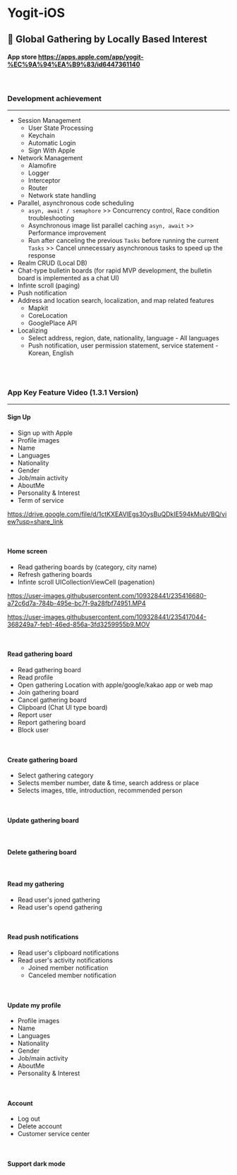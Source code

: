 # Yogit-iOS
## 📱 Global Gathering by Locally Based Interest
#### App store <https://apps.apple.com/app/yogit-%EC%9A%94%EA%B9%83/id6447361140>

<br/>

### Development achievement
---
- Session Management
    - User State Processing
    - Keychain
    - Automatic Login
    - Sign With Apple
- Network Management
    - Alamofire
    - Logger
    - Interceptor
    - Router
    - Network state handling
- Parallel, asynchronous code scheduling
    - `asyn, await / semaphore` >> Concurrency control, Race condition troubleshooting
    - Asynchronous image list parallel caching  `asyn, await` >> Performance improvement
    - Run after canceling the previous `Tasks` before running the current `Tasks` >> Cancel unnecessary asynchronous tasks to speed up the response
- Realm CRUD (Local DB)
- Chat-type bulletin boards (for rapid MVP development, the bulletin board is implemented as a chat UI)
- Infinte scroll (paging)
- Push notification
- Address and location search, localization, and map related features
    - Mapkit
    - CoreLocation
    - GooglePlace API
- Localizing
    - Select address, region, date, nationality, language - All languages
    - Push notification, user permission statement, service statement - Korean, English
   
<br/>
<br/>

### App Key Feature Video (1.3.1 Version)
---
#### Sign Up

* Sign up with Apple
* Profile images
* Name
* Languages
* Nationality
* Gender
* Job/main activity
* AboutMe
* Personality & Interest
* Term of service

https://drive.google.com/file/d/1ctKXEAVlEgs30ysBuQDkIE594kMubVBQ/view?usp=share_link


<br/>

#### Home screen

* Read gathering boards by (category, city name)
* Refresh gathering boards 
* Infinte scroll UICollectionViewCell (pagenation)

https://user-images.githubusercontent.com/109328441/235416680-a72c6d7a-784b-495e-bc7f-9a28fbf74951.MP4

https://user-images.githubusercontent.com/109328441/235417044-368249a7-feb1-46ed-856a-3fd3259955b9.MOV

<br/>

#### Read gathering board

* Read gathering board 
* Read profile
* Open gathering Location with apple/google/kakao app or web map
* Join gathering board
* Cancel gathering board
* Clipboard (Chat UI type board)
* Report user
* Report gathering board
* Block user

<br/>

#### Create gathering board

* Select gathering category
* Selects member number, date & time, search address or place
* Selects images, title, introduction, recommended person

<br/>

#### Update gathering board


<br/>

#### Delete gathering board


<br/>

#### Read my gathering

* Read user's joned gathering
* Read user's opend gathering

<br/>

#### Read push notifications

* Read user's clipboard notifications
* Read user's activity notifications
    - Joined member notification
    - Canceled member notification

<br/>

#### Update my profile

* Profile images
* Name
* Languages
* Nationality
* Gender
* Job/main activity
* AboutMe
* Personality & Interest

<br/>

#### Account

* Log out
* Delete account
* Customer service center

<br/>

#### Support dark mode


<br/>





